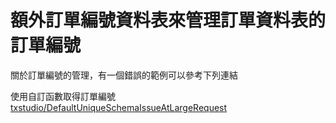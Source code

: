 # 額外訂單編號資料表來管理訂單資料表的訂單編號

關於訂單編號的管理，有一個錯誤的範例可以參考下列連結

使用自訂函數取得訂單編號
[txstudio/DefaultUniqueSchemaIssueAtLargeRequest](https://github.com/txstudio/DefaultUniqueSchemaIssueAtLargeRequest)
